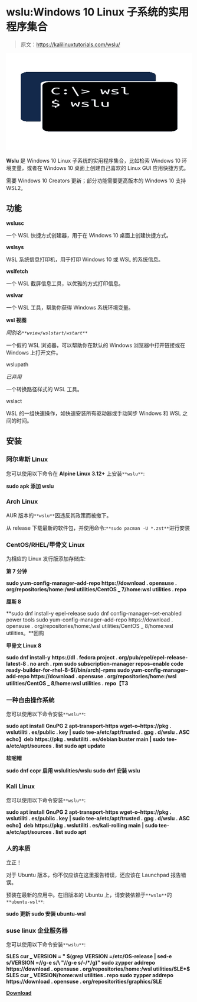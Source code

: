 # wslu:Windows 10 Linux 子系统的实用程序集合

> 原文：<https://kalilinuxtutorials.com/wslu/>

[![](img//0ef42d58ddfd240a7fbfc8fe4989a45a.png)](https://blogger.googleusercontent.com/img/a/AVvXsEjiyKVG3x0HVwerrrkaFy3TXTK9MyT6wIDPP2SbDhPQ_5n9FA9rsMpVRtqI4S4dlOmBSW0prh4lbnwBwa4WMZh1ECdhH2FGvP3qwzXFFo6QbJ4AMIbn9uxUT6kJX_7PXkN-VPJmskiPiGqT3XFgnEWjPX5lSx4mEmCcqmhtrz03u2sojWZCTl0Wkpc-=s728)

**Wslu** 是 Windows 10 Linux 子系统的实用程序集合，比如检索 Windows 10 环境变量，或者在 Windows 10 桌面上创建自己喜欢的 Linux GUI 应用快捷方式。

需要 Windows 10 Creators 更新；部分功能需要更高版本的 Windows 10 支持 WSL2。

## 功能

**wslusc**

一个 WSL 快捷方式创建器，用于在 Windows 10 桌面上创建快捷方式。

**wslsys**

WSL 系统信息打印机，用于打印 Windows 10 或 WSL 的系统信息。

**wslfetch**

一个 WSL 截屏信息工具，以优雅的方式打印信息。

**wslvar**

一个 WSL 工具，帮助你获得 Windows 系统环境变量。

**wsl 视图**

*同别名`**wview/wslstart/wstart**`*

一个假的 WSL 浏览器，可以帮助你在默认的 Windows 浏览器中打开链接或在 Windows 上打开文件。

wslupath

*已弃用*

一个转换路径样式的 WSL 工具。

wslact

WSL 的一组快速操作，如快速安装所有驱动器或手动同步 Windows 和 WSL 之间的时间。

## 安装

### 阿尔卑斯 Linux

您可以使用以下命令在 **Alpine Linux 3.12+** 上安装`**wslu**`:

**sudo apk 添加 wslu**

### Arch Linux

AUR 版本的`**wslu**`因违反其政策而被撤下。

从 release 下载最新的软件包，并使用命令:`**sudo pacman -U *.zst**`进行安装

### CentOS/RHEL/甲骨文 Linux

为相应的 Linux 发行版添加存储库:

**第 7 分钟**

**sudo yum-config-manager–add-repo https://download . opensuse . org/repositories/home:/wsl utilities/CentOS _ 7/home:wsl utilities . repo**

**厘斯 8**

**sudo dnf install-y epel-release
sudo dnf config-manager–set-enabled power tools
sudo yum-config-manager–add-repo https://download . opensuse . org/repositories/home:/wsl utilities/CentOS _ 8/home:wsl utilities。**回购

**甲骨文 Linux 8**

**sudo dnf install-y https://dl . fedora project . org/pub/epel/epel-release-latest-8 . no arch . rpm
sudo subscription-manager repos–enable code ready-builder-for-rhel-8-$(/bin/arch)-rpms
sudo yum-config-manager–add-repo https://download . opensuse . org/repositories/home:/wsl utilities/CentOS _ 8/home:wsl utilities . repo【T3**

### 一种自由操作系统

您可以使用以下命令安装`**wslu**`:

**sudo apt install GnuPG 2 apt-transport-https
wget-o–https://pkg . wslutiliti . es/public . key | sudo tee-a/etc/apt/trusted . gpg . d/wslu . ASC
echo】deb https://pkg . wslutiliti . es/debian buster main | sudo tee-a/etc/apt/sources . list
sudo apt update**

**软呢帽**

**sudo dnf copr 启用 wslulities/wslu
sudo dnf 安装 wslu**

### Kali Linux

您可以使用以下命令安装`**wslu**`:

**sudo apt install GnuPG 2 apt-transport-https
wget-o–https://pkg . wslutiliti . es/public . key | sudo tee-a/etc/apt/trusted . gpg . d/wslu . ASC
echo】deb https://pkg . wslutiliti . es/kali-rolling main | sudo tee-a/etc/apt/sources . list
sudo apt**

### 人的本质

立正！

对于 Ubuntu 版本，你不仅应该在这里报告错误，还应该在 Launchpad 报告错误。

预装在最新的应用中。在旧版本的 Ubuntu 上，请安装依赖于`**wslu**`的`**ubuntu-wsl**`:

**sudo 更新
sudo 安装 ubuntu-wsl**

### suse linux 企业服务器

您可以使用以下命令安装`**wslu**`:

**SLES cur _ VERSION = " $(grep VERSION =/etc/OS-release | sed-e s/VERSION =//g-e s/\ "//g-e s/-/*/g)" sudo zypper addrepo https://download . opensuse . org/repositories/home:/wsl utilities/SLE*$ SLES cur _ VERSION/home:wsl utilities . repo
sudo zypper addrepo https://download . opensuse . org/repositorities/graphics/SLE**

[**Download**](https://github.com/wslutilities/wslu)
